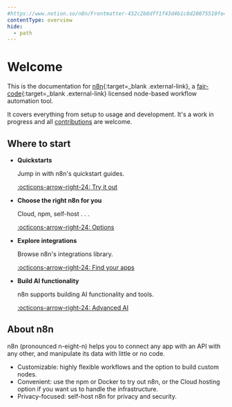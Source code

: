 ```yaml
---
#https://www.notion.so/n8n/Frontmatter-432c2b8dff1f43d4b1c8d20075510fe4
contentType: overview
hide:
  - path
---
```


# Welcome

This is the documentation for [n8n](https://n8n.io/){:target=_blank .external-link}, a [fair-code](http://faircode.io){:target=_blank .external-link} licensed node-based workflow automation tool.

It covers everything from setup to usage and development. It's a work in progress and all [contributions](/help-community/contributing/) are welcome.


## Where to start

<div class="grid cards" markdown>

-   __Quickstarts__

    Jump in with n8n's quickstart guides.

    [:octicons-arrow-right-24: Try it out](/try-it-out/)

-   __Choose the right n8n for you__

	Cloud, npm, self-host . . . 

    [:octicons-arrow-right-24: Options](/choose-n8n/)


-   __Explore integrations__

    Browse n8n's integrations library.

    [:octicons-arrow-right-24: Find your apps](/integrations/)

-   __Build AI functionality__

    n8n supports building AI functionality and tools.

    [:octicons-arrow-right-24: Advanced AI](/advanced-ai/)    
</div>

## About n8n

n8n (pronounced n-eight-n) helps you to connect any app with an API with any other, and manipulate its data with little or no code.

* Customizable: highly flexible workflows and the option to build custom nodes.
* Convenient: use the npm or Docker to try out n8n, or the Cloud hosting option if you want us to handle the infrastructure.
* Privacy-focused: self-host n8n for privacy and security.
